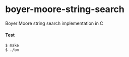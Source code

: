 boyer-moore-string-search
=========================

Boyer Moore string search implementation in C
#### Test
    $ make
    $ ./bm
